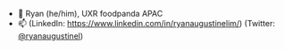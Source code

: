 - 👋 Ryan (he/him), UXR foodpanda APAC
- 📫 (LinkedIn: https://www.linkedin.com/in/ryanaugustinelim/) (Twitter: [@ryanaugustinel](https://twitter.com/ryanaugustinel))

<!---
ryanfoodpanda/ryanfoodpanda is a ✨ special ✨ repository because its `README.md` (this file) appears on your GitHub profile.
You can click the Preview link to take a look at your changes.
--->

